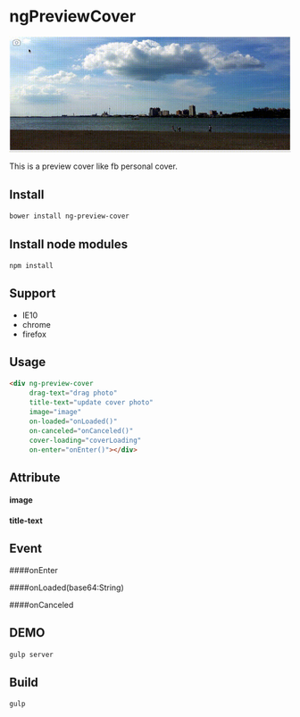 ngPreviewCover
===================================

![demo image](/images/previewCover.gif)

This is a preview cover like fb personal cover.

## Install

```bash
bower install ng-preview-cover
```

## Install node modules

```bash
npm install
```

## Support

* IE10
* chrome
* firefox

## Usage

```html
<div ng-preview-cover
     drag-text="drag photo"
     title-text="update cover photo"
     image="image"
     on-loaded="onLoaded()"
     on-canceled="onCanceled()"
     cover-loading="coverLoading" 
     on-enter="onEnter()"></div>
```

## Attribute

#### image

#### title-text

## Event

####onEnter

####onLoaded(base64:String)

####onCanceled


## DEMO

```bash
gulp server
```

## Build

```bash
gulp
```

